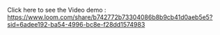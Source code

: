 Click here to see the Video demo : https://www.loom.com/share/b742772b73304086b8b9cb41d0aeb5e5?sid=6adee192-ba54-4996-bc8e-f28dd1574983
